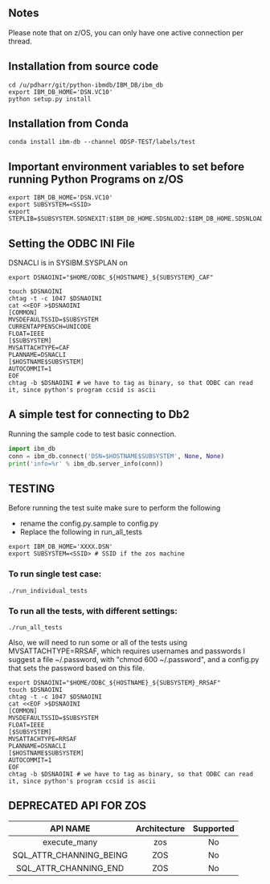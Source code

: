 ## Notes

Please note that on z/OS, you can only have one active connection per thread.

## Installation from source code
```shell 
cd /u/pdharr/git/python-ibmdb/IBM_DB/ibm_db
export IBM_DB_HOME='DSN.VC10'
python setup.py install
```

## Installation from Conda
```shell
conda install ibm-db --channel ODSP-TEST/labels/test
```

## Important environment variables to set before running Python Programs on z/OS
```
export IBM_DB_HOME='DSN.VC10'
export SUBSYSTEM=<SSID>
export STEPLIB=$SUBSYSTEM.SDSNEXIT:$IBM_DB_HOME.SDSNLOD2:$IBM_DB_HOME.SDSNLOAD
```

## Setting the ODBC INI File
 
DSNACLI is in SYSIBM.SYSPLAN on <SSID>

```shell
export DSNAOINI="$HOME/ODBC_${HOSTNAME}_${SUBSYSTEM}_CAF"

touch $DSNAOINI
chtag -t -c 1047 $DSNAOINI
cat <<EOF >$DSNAOINI
[COMMON]
MVSDEFAULTSSID=$SUBSYSTEM
CURRENTAPPENSCH=UNICODE
FLOAT=IEEE
[$SUBSYSTEM]
MVSATTACHTYPE=CAF
PLANNAME=DSNACLI
[$HOSTNAME$SUBSYSTEM]
AUTOCOMMIT=1
EOF
chtag -b $DSNAOINI # we have to tag as binary, so that ODBC can read it, since python's program ccsid is ascii

```

## A simple test for connecting to Db2

Running the sample code to test basic connection.

```python
import ibm_db
conn = ibm_db.connect('DSN=$HOSTNAME$SUBSYSTEM', None, None)
print('info=%r' % ibm_db.server_info(conn))
```

## TESTING

Before running the test suite make sure to perform the following

- rename the config.py.sample to config.py
- Replace the following in run_all_tests
```
export IBM_DB_HOME='XXXX.DSN'
export SUBSYSTEM=<SSID> # SSID if the zos machine
```

### To run single test case:

```shell
./run_individual_tests
```

### To run all the tests, with different settings:
```shell
./run_all_tests
```


Also, we will need to run some or all of the tests using MVSATTACHTYPE=RRSAF, which requires usernames and passwords
I suggest a file ~/.password, with "chmod 600 ~/.password", and a config.py that sets the password based on this file.

```
export DSNAOINI="$HOME/ODBC_${HOSTNAME}_${SUBSYSTEM}_RRSAF"
touch $DSNAOINI
chtag -t -c 1047 $DSNAOINI
cat <<EOF >$DSNAOINI
[COMMON]
MVSDEFAULTSSID=$SUBSYSTEM
FLOAT=IEEE
[$SUBSYSTEM]
MVSATTACHTYPE=RRSAF
PLANNAME=DSNACLI
[$HOSTNAME$SUBSYSTEM]
AUTOCOMMIT=1
EOF
chtag -b $DSNAOINI # we have to tag as binary, so that ODBC can read it, since python's program ccsid is ascii
```


## DEPRECATED API FOR ZOS

|API NAME      |Architecture    |Supported     |
| :---:        |  :---:         |  :---:       |
|execute_many  |  zos           |  No          |
|SQL_ATTR_CHANNING_BEING| ZOS   |  No          |
|SQL_ATTR_CHANNING_END  | ZOS   |  No          |
